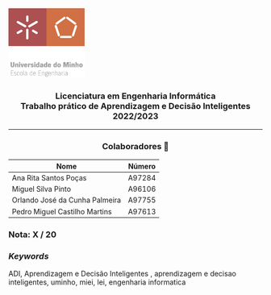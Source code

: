 <img src='uminho.png' width="30%"/>

<h3 align="center">Licenciatura em Engenharia Informática <br> Trabalho prático de Aprendizagem e Decisão Inteligentes<br> 2022/2023 </h3>

---
<h3 align="center"> Colaboradores &#129309 </h2>

<div align="center">

| Nome                             | Número |
|----------------------------------|--------|
| Ana Rita Santos Poças            | A97284 |
| Miguel Silva Pinto               | A96106 |
| Orlando José da Cunha Palmeira   | A97755 |
| Pedro Miguel Castilho Martins    | A97613 |

</div>

### Nota: X / 20

<h3><i>Keywords</i></h3>
ADI, Aprendizagem e Decisão Inteligentes , aprendizagem e decisao inteligentes, uminho, miei, lei, engenharia informatica